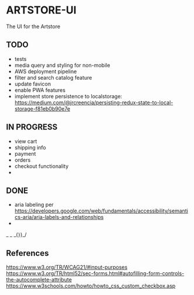 # ARTSTORE-UI
The UI for the Artstore


## TODO
* tests
* media query and styling for non-mobile
* AWS deployment pipeline
* filter and search catalog feature
* update favicon
* enable PWA features
* implement store persistence to localstorage: https://medium.com/@jrcreencia/persisting-redux-state-to-local-storage-f81eb0b90e7e


## IN PROGRESS
* view cart
* shipping info
* payment
* orders
* checkout functionality
* 

## DONE
* aria labeling per https://developers.google.com/web/fundamentals/accessibility/semantics-aria/aria-labels-and-relationships
* 



_         _
 \_(`}`)_/


## References
https://www.w3.org/TR/WCAG21/#input-purposes
https://www.w3.org/TR/html52/sec-forms.html#autofilling-form-controls-the-autocomplete-attribute
https://www.w3schools.com/howto/howto_css_custom_checkbox.asp
